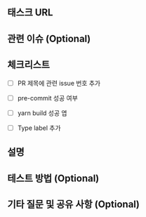 ## 태스크 URL


## 관련 이슈 (Optional)
<!--
노션 이슈트래킹 페이지에서 관련 이슈의 링크를 적어주세요
Example
[식샤 서비스 소개 페이지 개발](https://www.notion.so/wafflestudio/81db745055074db1abc0fc7deccccf80)
-->


## 체크리스트
- [ ] PR 제목에 관련 issue 번호 추가
- [ ] pre-commit 성공 여부
- [ ] yarn build 성공 엽
- [ ] Type label 추가


## 설명



## 테스트 방법 (Optional)


## 기타 질문 및 공유 사항 (Optional)
